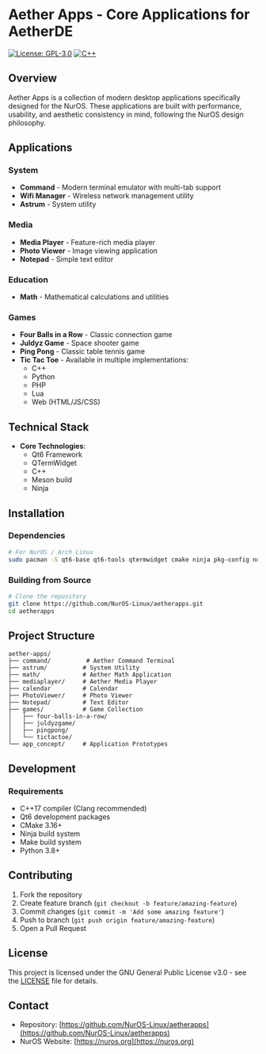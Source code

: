 # Aether Apps - Core Applications for AetherDE


  [![License: GPL-3.0](https://img.shields.io/badge/License-GPL%203.0-blue.svg)](https://www.gnu.org/licenses/gpl-3.0)
  [![C++](https://img.shields.io/badge/C++-11%25-00599C?logo=cplusplus)](https://isocpp.org/)

## Overview

Aether Apps is a collection of modern desktop applications specifically designed for the NurOS. These applications are built with performance, usability, and aesthetic consistency in mind, following the NurOS design philosophy.

## Applications

### System
- **Command** - Modern terminal emulator with multi-tab support
- **Wifi Manager** - Wireless network management utility
- **Astrum** - System utility

### Media
- **Media Player** - Feature-rich media player
- **Photo Viewer** - Image viewing application
- **Notepad** - Simple text editor

### Education
- **Math** - Mathematical calculations and utilities

### Games
- **Four Balls in a Row** - Classic connection game
- **Juldyz Game** - Space shooter game
- **Ping Pong** - Classic table tennis game
- **Tic Tac Toe** - Available in multiple implementations:
  - C++
  - Python
  - PHP
  - Lua
  - Web (HTML/JS/CSS)

## Technical Stack

- **Core Technologies**:
  - Qt6 Framework
  - QTermWidget
  - C++
  - Meson build
  - Ninja

## Installation

### Dependencies
```bash
# For NurOS / Arch Linux
sudo pacman -S qt6-base qt6-tools qtermwidget cmake ninja pkg-config noto-fonts-mono
```

### Building from Source
```bash
# Clone the repository
git clone https://github.com/NurOS-Linux/aetherapps.git
cd aetherapps
```

## Project Structure
```
aether-apps/
├── command/          # Aether Command Terminal
├── astrum/          # System Utility
├── math/            # Aether Math Application
├── mediaplayer/     # Aether Media Player
├── calendar         # Calendar
├── PhotoViewer/     # Photo Viewer
├── Notepad/         # Text Editor
├── games/           # Game Collection
│   ├── four-balls-in-a-row/
│   ├── juldyzgame/
│   ├── pingpong/
│   └── tictactoe/
└── app_concept/     # Application Prototypes
```

## Development

### Requirements
- C++17 compiler (Clang recommended)
- Qt6 development packages
- CMake 3.16+
- Ninja build system
- Make build system
- Python 3.8+

## Contributing

1. Fork the repository
2. Create feature branch (`git checkout -b feature/amazing-feature`)
3. Commit changes (`git commit -m 'Add some amazing feature'`)
4. Push to branch (`git push origin feature/amazing-feature`)
5. Open a Pull Request

## License

This project is licensed under the GNU General Public License v3.0 - see the [LICENSE](LICENSE) file for details.

## Contact

- Repository: [https://github.com/NurOS-Linux/aetherapps](https://github.com/NurOS-Linux/aetherapps)
- NurOS Website: [https://nuros.org](https://nuros.org)
